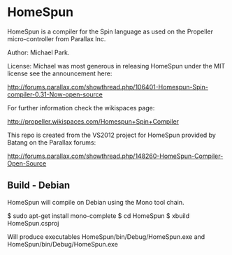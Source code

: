 HomeSpun
========

HomeSpun is a compiler for the Spin language as used on the Propeller micro-controller from Parallax Inc.

Author: Michael Park.

License: Michael was most generous in releasing HomeSpun under the MIT license see the announcement here:

http://forums.parallax.com/showthread.php/106401-Homespun-Spin-compiler-0.31-Now-open-source

For further information check the wikispaces page:

http://propeller.wikispaces.com/Homespun+Spin+Compiler

This repo is created from the  VS2012 project for HomeSpun provided by Batang on the Parallax forums:

http://forums.parallax.com/showthread.php/148260-HomeSpun-Compiler-Open-Source


Build - Debian
--------------

HomeSpun will compile on Debian using the Mono tool chain.

  $ sudo apt-get install mono-complete
  $ cd HomeSpun
  $ xbuild HomeSpun.csproj
  
Will produce executables  HomeSpun/bin/Debug/HomeSpun.exe and
HomeSpun/bin/Debug/HomeSpun.exe


